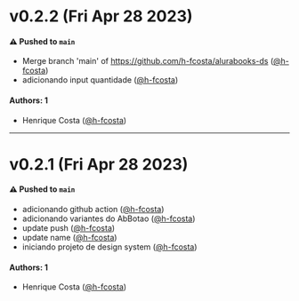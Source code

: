 # v0.2.2 (Fri Apr 28 2023)

#### ⚠️ Pushed to `main`

- Merge branch 'main' of https://github.com/h-fcosta/alurabooks-ds ([@h-fcosta](https://github.com/h-fcosta))
- adicionando input quantidade ([@h-fcosta](https://github.com/h-fcosta))

#### Authors: 1

- Henrique Costa ([@h-fcosta](https://github.com/h-fcosta))

---

# v0.2.1 (Fri Apr 28 2023)

#### ⚠️ Pushed to `main`

- adicionando github action ([@h-fcosta](https://github.com/h-fcosta))
- adicionando variantes do AbBotao ([@h-fcosta](https://github.com/h-fcosta))
- update push ([@h-fcosta](https://github.com/h-fcosta))
- update name ([@h-fcosta](https://github.com/h-fcosta))
- iniciando projeto de design system ([@h-fcosta](https://github.com/h-fcosta))

#### Authors: 1

- Henrique Costa ([@h-fcosta](https://github.com/h-fcosta))
